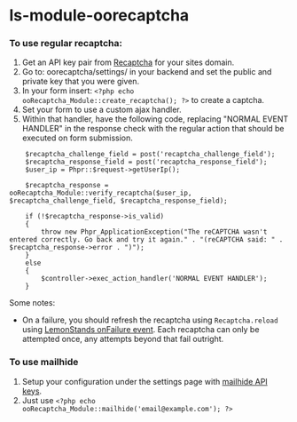 ls-module-oorecaptcha
=====================

### To use regular recaptcha:

1. Get an API key pair from [Recaptcha](http://www.google.com/recaptcha) for your sites domain.
2. Go to: oorecaptcha/settings/ in your backend and set the public and private key that you were given.
3. In your form insert: ```<?php echo ooRecaptcha_Module::create_recaptcha(); ?>``` to create a captcha.
4. Set your form to use a custom ajax handler.
5. Within that handler, have the following code, replacing "NORMAL EVENT HANDLER" in the response check with the regular action that should be executed on form submission.
```
    $recaptcha_challenge_field = post('recaptcha_challenge_field');
    $recaptcha_response_field = post('recaptcha_response_field');
    $user_ip = Phpr::$request->getUserIp();

    $recaptcha_response = ooRecaptcha_Module::verify_recaptcha($user_ip, $recaptcha_challenge_field, $recaptcha_response_field);

    if (!$recaptcha_response->is_valid)
    {
        throw new Phpr_ApplicationException("The reCAPTCHA wasn't entered correctly. Go back and try it again." . "(reCAPTCHA said: " . $recaptcha_response->error . ")");
    }
    else
    {
        $controller->exec_action_handler('NORMAL EVENT HANDLER');
    }
```

Some notes:

* On a failure, you should refresh the recaptcha using ```Recaptcha.reload``` using [LemonStands onFailure event](http://lemonstand.com/docs/lemonstand_front_end_javascript_framework/). Each recaptcha can only be attempted once, any attempts beyond that fail outright.


### To use mailhide
1. Setup your configuration under the settings page with [mailhide API keys](http://www.google.com/recaptcha/mailhide/).
2. Just use ```<?php echo ooRecaptcha_Module::mailhide('email@example.com'); ?>```
